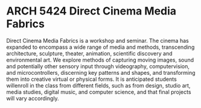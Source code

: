# ARCH 5424 Direct Cinema Media Fabrics
Direct Cinema Media Fabrics is a workshop and seminar. The cinema has expanded to encompass a wide range of media and methods, transcending architecture, sculpture, theater, animation, scientific discovery and environmental art. We explore methods of capturing moving images, sound and potentially other sensory input through videography, computervision, and microcontrollers, discerning key patterns and shapes, and transforming them into creative virtual or physical forms. It is anticipated students willenroll in the class from different fields, such as from design, studio art, media studies, digital music, and computer science, and that final projects will vary accordingly.
